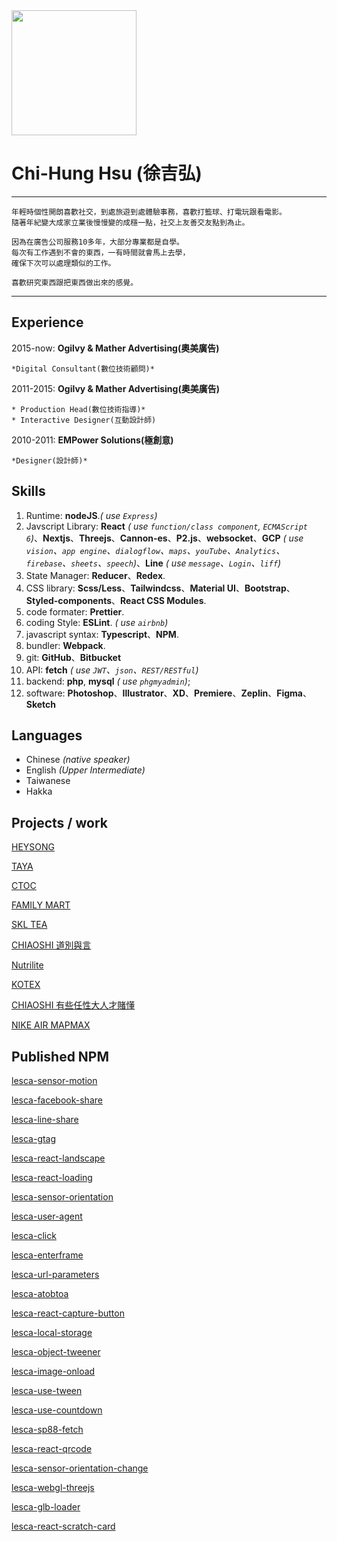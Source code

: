 <img src='https://archive.lesca.net/S__10428525.jpg' width='200px'>

# Chi-Hung Hsu (徐吉弘)

---

    年輕時個性開朗喜歡社交，到處旅遊到處體驗事務，喜歡打籃球、打電玩跟看電影。
    隨著年紀變大成家立業後慢慢變的成穩一點，社交上友善交友點到為止。

    因為在廣告公司服務10多年，大部分專業都是自學。
    每次有工作遇到不會的東西，一有時間就會馬上去學，
    確保下次可以處理類似的工作。

    喜歡研究東西跟把東西做出來的感覺。

---

## Experience

2015-now: **Ogilvy & Mather Advertising(奧美廣告)**

    *Digital Consultant(數位技術顧問)*

2011-2015: **Ogilvy & Mather Advertising(奧美廣告)**

    * Production Head(數位技術指導)*
    * Interactive Designer(互動設計師)

2010-2011: **EMPower Solutions(極創意)**

    *Designer(設計師)*

## Skills

1. Runtime: **nodeJS**._( use `Express`)_
2. Javscript Library: **React** _( use `function/class component`, `ECMAScript 6`)_、**Nextjs**、**Threejs**、**Cannon-es**、**P2.js**、**websocket**、**GCP** _( use `vision`、`app engine`、`dialogflow`、`maps`、`youTube`、`Analytics`、`firebase`、`sheets`、`speech`)_、**Line** _( use `message`、`Login`、`liff`)_
3. State Manager: **Reducer**、**Redex**.
4. CSS library: **Scss/Less**、**Tailwindcss**、**Material UI**、**Bootstrap**、**Styled-components**、**React CSS Modules**.
5. code formater: **Prettier**.
6. coding Style: **ESLint**. _( use `airbnb`)_
7. javascript syntax: **Typescript**、**NPM**.
8. bundler: **Webpack**.
9. git: **GitHub**、**Bitbucket**
10. API: **fetch** _( use `JWT`、`json`、`REST/RESTful`)_
11. backend: **php**, **mysql** _( use `phgmyadmin`)_;
12. software: **Photoshop**、**Illustrator**、**XD**、**Premiere**、**Zeplin**、**Figma**、**Sketch**

## Languages

- Chinese _(native speaker)_
- English _(Upper Intermediate)_
- Taiwanese
- Hakka

## Projects / work

[HEYSONG](https://jameshsu1125.github.io/2022-heysong-monopoly/)

[TAYA](https://jameshsu1125.github.io/taya-transparent-living-exhibition/)

[CTOC](https://ctoc-app.netlify.app/)

[FAMILY MART](https://jameshsu1125.github.io/2021-familyMart-see-taiwan/)

[SKL TEA](https://jameshsu1125.github.io/2021-skl-shake-tea/)

[CHIAOSHI 道別與言](https://jameshsu1125.github.io/2021-hotel-royal-chiaohsi-poetry-festival/)

[Nutrilite](https://jameshsu1125.github.io/2019-nutrilite-traceability/)

[KOTEX](https://jameshsu1125.github.io/2018-kotex-room-escape/)

[CHIAOSHI 有些任性大人才賭懂](https://jameshsu1125.github.io/2018-chiaohsi-grownupknows/)

[NIKE AIR MAPMAX](https://jameshsu1125.github.io/2017-air-maxtape/)

## Published NPM

[lesca-sensor-motion](https://www.npmjs.com/package/lesca-sensor-motion)

[lesca-facebook-share](https://www.npmjs.com/package/lesca-facebook-share)

[lesca-line-share](https://www.npmjs.com/package/lesca-line-share)

[lesca-gtag](https://www.npmjs.com/package/lesca-gtag)

[lesca-react-landscape](https://www.npmjs.com/package/lesca-react-landscape)

[lesca-react-loading](https://www.npmjs.com/package/lesca-react-loading)

[lesca-sensor-orientation](https://www.npmjs.com/package/lesca-sensor-orientation)

[lesca-user-agent](https://www.npmjs.com/package/lesca-user-agent)

[lesca-click](https://www.npmjs.com/package/lesca-click)

[lesca-enterframe](https://www.npmjs.com/package/lesca-enterframe)

[lesca-url-parameters](https://www.npmjs.com/package/lesca-url-parameters)

[lesca-atobtoa](https://www.npmjs.com/package/lesca-atobtoa)

[lesca-react-capture-button](https://www.npmjs.com/package/lesca-react-capture-button)

[lesca-local-storage](https://www.npmjs.com/package/lesca-local-storage)

[lesca-object-tweener](https://www.npmjs.com/package/lesca-object-tweener)

[lesca-image-onload](https://www.npmjs.com/package/lesca-image-onload)

[lesca-use-tween](https://www.npmjs.com/package/lesca-use-tween)

[lesca-use-countdown](https://www.npmjs.com/package/lesca-use-countdown)

[lesca-sp88-fetch](https://www.npmjs.com/package/lesca-sp88-fetch)

[lesca-react-qrcode](https://www.npmjs.com/package/lesca-react-qrcode)

[lesca-sensor-orientation-change](https://www.npmjs.com/package/lesca-sensor-orientation-change)

[lesca-webgl-threejs](https://www.npmjs.com/package/lesca-webgl-threejs)

[lesca-glb-loader](https://www.npmjs.com/package/lesca-glb-loader)

[lesca-react-scratch-card](https://www.npmjs.com/package/lesca-react-scratch-card)
